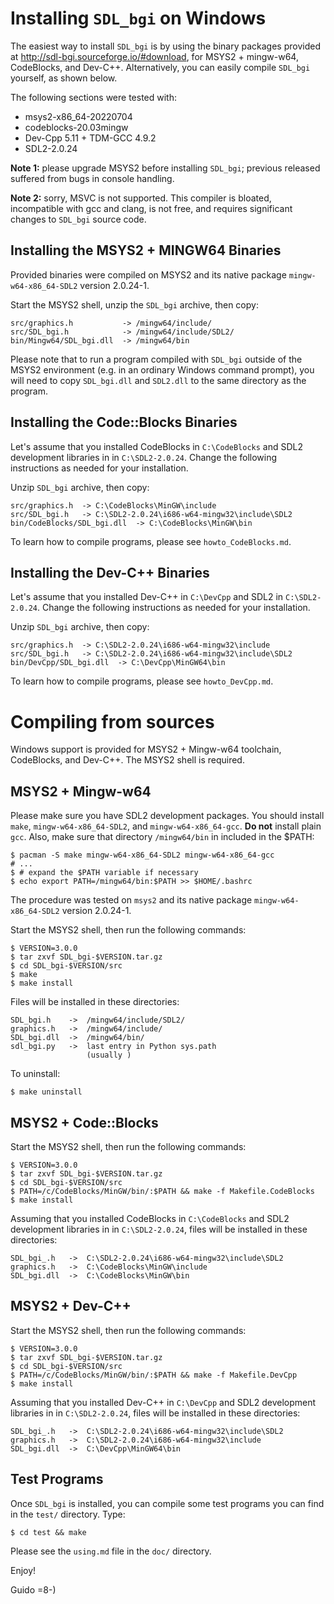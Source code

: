 # Installing `SDL_bgi` on Windows

The easiest way to install `SDL_bgi` is by using the binary packages
provided at <http://sdl-bgi.sourceforge.io/#download>, for MSYS2 +
mingw-w64, CodeBlocks, and Dev-C++. Alternatively, you can easily
compile `SDL_bgi` yourself, as shown below.

The following sections were tested with:

- msys2-x86_64-20220704
- codeblocks-20.03mingw
- Dev-Cpp 5.11 + TDM-GCC 4.9.2
- SDL2-2.0.24

**Note 1:** please upgrade MSYS2 before installing `SDL_bgi`; previous
released suffered from bugs in console handling.

**Note 2:** sorry, MSVC is not supported. This compiler is bloated,
incompatible with gcc and clang, is not free, and requires significant
changes to `SDL_bgi` source code.


## Installing the MSYS2 + MINGW64 Binaries

Provided binaries were compiled on MSYS2 and its native package
`mingw-w64-x86_64-SDL2` version 2.0.24-1.

Start the MSYS2 shell, unzip the `SDL_bgi` archive, then copy:

    src/graphics.h           -> /mingw64/include/
    src/SDL_bgi.h            -> /mingw64/include/SDL2/
    bin/Mingw64/SDL_bgi.dll  -> /mingw64/bin

Please note that to run a program compiled with `SDL_bgi` outside of
the MSYS2 environment (e.g. in an ordinary Windows command prompt),
you will need to copy `SDL_bgi.dll` and `SDL2.dll` to the same
directory as the program.


## Installing the Code::Blocks Binaries

Let's assume that you installed CodeBlocks in `C:\CodeBlocks` and SDL2
development libraries in in `C:\SDL2-2.0.24`. Change the following
instructions as needed for your installation.

Unzip `SDL_bgi` archive, then copy:

    src/graphics.h  -> C:\CodeBlocks\MinGW\include
    src/SDL_bgi.h   -> C:\SDL2-2.0.24\i686-w64-mingw32\include\SDL2
    bin/CodeBlocks/SDL_bgi.dll  -> C:\CodeBlocks\MinGW\bin

To learn how to compile programs, please see `howto_CodeBlocks.md`.


## Installing the Dev-C++ Binaries

Let's assume that you installed Dev-C++ in `C:\DevCpp` and SDL2
in `C:\SDL2-2.0.24`. Change the following instructions as needed for
your installation.

Unzip `SDL_bgi` archive, then copy:

    src/graphics.h  -> C:\SDL2-2.0.24\i686-w64-mingw32\include
    src/SDL_bgi.h   -> C:\SDL2-2.0.24\i686-w64-mingw32\include\SDL2
    bin/DevCpp/SDL_bgi.dll  -> C:\DevCpp\MinGW64\bin

To learn how to compile programs, please see `howto_DevCpp.md`.


# Compiling from sources

Windows support is provided for MSYS2 + Mingw-w64 toolchain,
CodeBlocks, and Dev-C++. The MSYS2 shell is required.


## MSYS2 + Mingw-w64

Please make sure you have SDL2 development packages. You should
install `make`, `mingw-w64-x86_64-SDL2`, and `mingw-w64-x86_64-gcc`.
**Do not** install plain `gcc`. Also, make sure that directory
`/mingw64/bin` in included in the $PATH:

    $ pacman -S make mingw-w64-x86_64-SDL2 mingw-w64-x86_64-gcc
    # ...
    $ # expand the $PATH variable if necessary
    $ echo export PATH=/mingw64/bin:$PATH >> $HOME/.bashrc

The procedure was tested on `msys2` and its native package
`mingw-w64-x86_64-SDL2` version 2.0.24-1.

Start the MSYS2 shell, then run the following commands:

    $ VERSION=3.0.0
    $ tar zxvf SDL_bgi-$VERSION.tar.gz
    $ cd SDL_bgi-$VERSION/src
    $ make
    $ make install

Files will be installed in these directories:

    SDL_bgi.h    ->  /mingw64/include/SDL2/
    graphics.h   ->  /mingw64/include/
    SDL_bgi.dll  ->  /mingw64/bin/
    sdl_bgi.py   ->  last entry in Python sys.path
                     (usually )

To uninstall:

    $ make uninstall


## MSYS2 + Code::Blocks

Start the MSYS2 shell, then run the following commands:

    $ VERSION=3.0.0
    $ tar zxvf SDL_bgi-$VERSION.tar.gz
    $ cd SDL_bgi-$VERSION/src
    $ PATH=/c/CodeBlocks/MinGW/bin/:$PATH && make -f Makefile.CodeBlocks
    $ make install

Assuming that you installed CodeBlocks in `C:\CodeBlocks` and SDL2
development libraries in in `C:\SDL2-2.0.24`, files will be installed
in these directories:

    SDL_bgi_.h   ->  C:\SDL2-2.0.24\i686-w64-mingw32\include\SDL2
    graphics.h   ->  C:\CodeBlocks\MinGW\include
    SDL_bgi.dll  ->  C:\CodeBlocks\MinGW\bin


## MSYS2 + Dev-C++

Start the MSYS2 shell, then run the following commands:

    $ VERSION=3.0.0
    $ tar zxvf SDL_bgi-$VERSION.tar.gz
    $ cd SDL_bgi-$VERSION/src
    $ PATH=/c/CodeBlocks/MinGW/bin/:$PATH && make -f Makefile.DevCpp
    $ make install

Assuming that you installed Dev-C++ in `C:\DevCpp` and SDL2
development libraries in in `C:\SDL2-2.0.24`, files will be installed
in these directories:

    SDL_bgi_.h   ->  C:\SDL2-2.0.24\i686-w64-mingw32\include\SDL2
    graphics.h   ->  C:\SDL2-2.0.24\i686-w64-mingw32\include
    SDL_bgi.dll  ->  C:\DevCpp\MinGW64\bin


## Test Programs

Once `SDL_bgi` is installed, you can compile some test programs you
can find in the `test/` directory. Type:

    $ cd test && make

Please see the `using.md` file in the `doc/` directory.

Enjoy!

Guido =8-)
